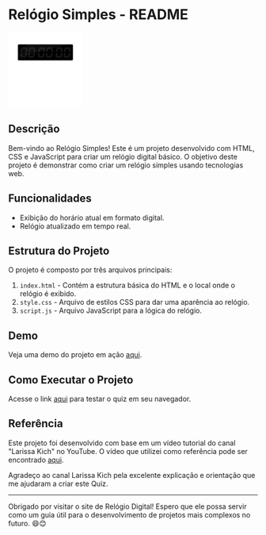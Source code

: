 # Relógio Simples - README

![Clock](imagens/clock-animated.gif) 

## Descrição

Bem-vindo ao Relógio Simples! Este é um projeto desenvolvido com HTML, CSS e JavaScript para criar um relógio digital básico. O objetivo deste projeto é demonstrar como criar um relógio simples usando tecnologias web.

## Funcionalidades

- Exibição do horário atual em formato digital.
- Relógio atualizado em tempo real.

## Estrutura do Projeto

O projeto é composto por três arquivos principais:

1. `index.html` - Contém a estrutura básica do HTML e o local onde o relógio é exibido.
2. `style.css` - Arquivo de estilos CSS para dar uma aparência ao relógio.
3. `script.js` - Arquivo JavaScript para a lógica do relógio.

## Demo

Veja uma demo do projeto em ação [aqui](https://analeopoldino.github.io/RelogioDigital/).

## Como Executar o Projeto

Acesse o link [aqui](https://analeopoldino.github.io/RelogioDigital/) para testar o quiz em seu navegador.

## Referência

Este projeto foi desenvolvido com base em um vídeo tutorial do canal "Larissa Kich" no YouTube. O vídeo que utilizei como referência pode ser encontrado [aqui](https://youtu.be/GK0ok3ZCXwM).

Agradeço ao canal Larissa Kich pela excelente explicação e orientação que me ajudaram a criar este Quiz.

---

Obrigado por visitar o site de Relógio Digital! Espero que ele possa servir como um guia útil para o desenvolvimento de projetos mais complexos no futuro. 😄😊

